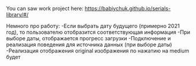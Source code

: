 You can saw work project here: https://babiychuk.github.io/serials-library/#/

Немного про работу:
-Если выбрать дату будущего (примерно 2021 год), то пользователю отобразится соответствующая информация
-При выборе даты, отображается прогресс загрузки
-Подключение и реализация поведения для источника данных (при выборе даты)
-Реализация отображения original изображения по нажатию на medium будет
